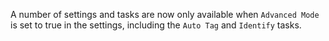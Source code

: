 A number of settings and tasks are now only available when `Advanced Mode` is set to true in the settings, including the `Auto Tag` and `Identify` tasks.